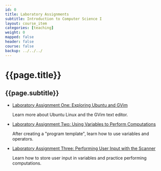 ```yaml
---
id: 0 
title: Laboratory Assignments 
subtitle: Introduction to Computer Science I 
layout: course_item 
categories: [teaching]
weight: 0
mapped: false
header: false 
course: false 
backup: ../../../
---
```


# {{page.title}}

## {{page.subtitle}}

<ul>

<li><a href="{{site.baseurl}}teaching/cs111F2014/provide/labs/lab1/cs111F2014-lab01.pdf">Laboratory Assignment One: Exploring Ubuntu and GVim</a> <p>Learn more about Ubuntu Linux and the GVim text editor.</p>

<li><a href="{{site.baseurl}}teaching/cs111F2014/provide/labs/lab2/cs111F2014-lab02.pdf">Laboratory Assignment Two: Using Variables to Perform Computations</a> <p>After creating a "program template", learn how to use variables and operators.</p>

<li><a href="{{site.baseurl}}teaching/cs111F2014/provide/labs/lab2/cs111F2014-lab02.pdf">Laboratory Assignment Three: Performing User Input with the Scanner</a> <p>Learn how to store user input in variables and practice performing computations.</p>

</ul>




